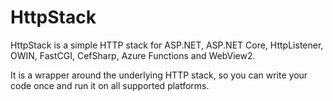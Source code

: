 # HttpStack
HttpStack is a simple HTTP stack for ASP.NET, ASP.NET Core, HttpListener, OWIN, FastCGI, CefSharp, Azure Functions and WebView2.

It is a wrapper around the underlying HTTP stack, so you can write your code once and run it on all supported platforms.